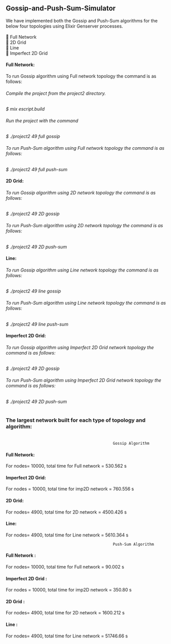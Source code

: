 ## Gossip-and-Push-Sum-Simulator
We have implemented both the Gossip and Push-Sum algorithms for the below four topologies using Elixir Genserver processes.<br /><br />
	Full Network <br />
	2D Grid <br />
	Line <br />
	Imperfect 2D Grid <br />

#### Full Network:
To run Gossip algorithm using Full network topology the command is as follows:<br />
###### Compile the project from the project2 directory.<br />
*$ mix escript.build*<br />
###### Run the project with the command<br />
*$ ./project2 49 full gossip*<br />
###### To run Push-Sum algorithm using Full network topology the command is as follows:<br />
*$ ./project2 49 full push-sum*<br />

#### 2D Grid:
###### To run Gossip algorithm using 2D network topology the command is as follows:<br />
*$ ./project2 49 2D gossip*<br />
###### To run Push-Sum algorithm using 2D network topology the command is as follows:<br />
*$ ./project2 49 2D push-sum*<br />

#### Line:
###### To run Gossip algorithm using Line network topology the command is as follows:<br />
*$ ./project2 49 line gossip*<br />

###### To run Push-Sum algorithm using Line network topology the command is as follows:<br />
*$ ./project2 49 line push-sum*<br />

#### Imperfect 2D Grid:
###### To run Gossip algorithm using Imperfect 2D Grid network topology the command is as follows:<br />
*$ ./project2 49 2D gossip*<br />

###### To run Push-Sum algorithm using Imperfect 2D Grid network topology the command is as follows:<br />
*$ ./project2 49 2D push-sum*<br /><br />

### The largest network built for each type of topology and algorithm:<br /><br />
                                                            
                                                   Gossip Algorithm
#### Full Network:
For nodes= 10000, total time for Full network = 530.562 s<br />

#### Imperfect 2D Grid:
For nodes = 10000, total time for imp2D network = 760.556 s<br />

#### 2D Grid:
For nodes= 4900, total time for 2D network = 4500.426 s<br />

#### Line:
For nodes= 4900, total time for Line network = 5610.364 s<br />

                                                   Push-Sum Algorithm
#### Full Network :
For nodes= 10000, total time for Full network = 90.002 s<br />

#### Imperfect 2D Grid :
For nodes = 10000, total time for imp2D network = 350.80 s<br />

#### 2D Grid :
For nodes= 4900, total time for 2D network = 1600.212 s<br />

#### Line :
For nodes= 4900, total time for Line network = 51746.66 s<br />

